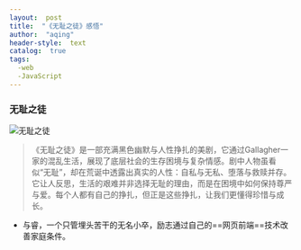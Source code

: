 ```yaml
---
layout:  post
title:  "《无耻之徒》感悟"
author:  "aqing"
header-style:  text
catalog:  true
tags:
  -web
  -JavaScript
---
```


### 无耻之徒
![无耻之徒]("D:\无耻之徒.jpg")
> 《无耻之徒》是一部充满黑色幽默与人性挣扎的美剧，它通过Gallagher一家的混乱生活，展现了底层社会的生存困境与复杂情感。剧中人物虽看似“无耻”，却在荒诞中透露出真实的人性：自私与无私、堕落与救赎并存。它让人反思，生活的艰难并非选择无耻的理由，而是在困境中如何保持尊严与爱。每个人都有自己的挣扎，但正是这些挣扎，让我们更懂得珍惜与成长。
- 与睿，一个只管埋头苦干的无名小卒，励志通过自己的==网页前端==技术改善家庭条件。
